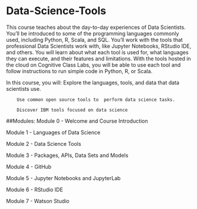 # Data-Science-Tools

This course teaches about the day-to-day experiences of Data Scientists. You’ll be introduced to some of the programming languages commonly used, including Python, R, Scala, and SQL. You’ll work with the tools that professional Data Scientists work with, like Jupyter Notebooks, RStudio IDE, and others. You will learn about what each tool is used for, what languages they can execute, and their features and limitations. With the tools hosted in the cloud on Cognitive Class Labs, you will be able to use each tool and follow instructions to run simple code in Python, R, or Scala.

In this course, you will:
        Explore the languages, tools, and data that data scientists use.
        
        Use common open source tools to  perform data science tasks.
        
        Discover IBM tools focused on data science
        
##Modules:
Module 0 - Welcome and Course Introduction

Module 1 - Languages of Data Science

Module 2 - Data Science Tools

Module 3 - Packages, APIs, Data Sets and Models

Module 4 - GitHub

Module 5 - Jupyter Notebooks and JupyterLab

Module 6 - RStudio IDE

Module 7 - Watson Studio
